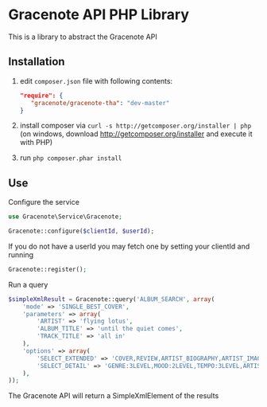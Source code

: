Gracenote API PHP Library
=====================
This is a library to abstract the Gracenote API 

Installation
------------
  1. edit `composer.json` file with following contents:

     ```json
     "require": {
        "gracenote/gracenote-tha": "dev-master"
     }
     ```
  2. install composer via `curl -s http://getcomposer.org/installer | php` (on windows, download
     http://getcomposer.org/installer and execute it with PHP)
  3. run `php composer.phar install`

Use
---
Configure the service
```php
use Gracenote\Service\Gracenote;

Gracenote::configure($clientId, $userId);
```

If you do not have a userId you may fetch one by setting your clientId and running
```php
Gracenote::register();
```

Run a query
```php
$simpleXmlResult = Gracenote::query('ALBUM_SEARCH', array(
    'mode' => 'SINGLE_BEST_COVER',
    'parameters' => array(
        'ARTIST' => 'flying lotus',
        'ALBUM_TITLE' => 'until the quiet comes',
        'TRACK_TITLE' => 'all in'
    ),
    'options' => array(
        'SELECT_EXTENDED' => 'COVER,REVIEW,ARTIST_BIOGRAPHY,ARTIST_IMAGE,ARTIST_OET,MOOD,TEMPO',
        'SELECT_DETAIL' => 'GENRE:3LEVEL,MOOD:2LEVEL,TEMPO:3LEVEL,ARTIST_ORIGIN:4LEVEL,ARTIST_ERA:2LEVEL,ARTIST_TYPE:2LEVEL',
    ),
));
```

The Gracenote API will return a SimpleXmlElement of the results
